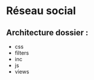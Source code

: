 
Réseau social
=============
Architecture dossier :
------------------------
* css
* filters
* inc
* js
* views
